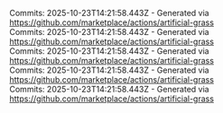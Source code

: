 Commits: 2025-10-23T14:21:58.443Z - Generated via https://github.com/marketplace/actions/artificial-grass
<br>
Commits: 2025-10-23T14:21:58.443Z - Generated via https://github.com/marketplace/actions/artificial-grass
<br>
Commits: 2025-10-23T14:21:58.443Z - Generated via https://github.com/marketplace/actions/artificial-grass
<br>
Commits: 2025-10-23T14:21:58.443Z - Generated via https://github.com/marketplace/actions/artificial-grass
<br>
Commits: 2025-10-23T14:21:58.443Z - Generated via https://github.com/marketplace/actions/artificial-grass
<br>
